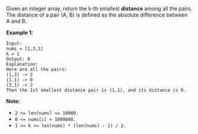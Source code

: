 Given an integer array, return the k-th smallest **distance** among all the pairs. The distance of a pair (A, B) is defined as the absolute difference between A and B.

**Example 1:**

    Input:
    nums = [1,3,1]
    k = 1
    Output: 0 
    Explanation:
    Here are all the pairs:
    (1,3) -> 2
    (1,1) -> 0
    (3,1) -> 2
    Then the 1st smallest distance pair is (1,1), and its distance is 0.
**Note:**

* `2 <= len(nums) <= 10000.`
* `0 <= nums[i] < 1000000.`
* `1 <= k <= len(nums) * (len(nums) - 1) / 2.`